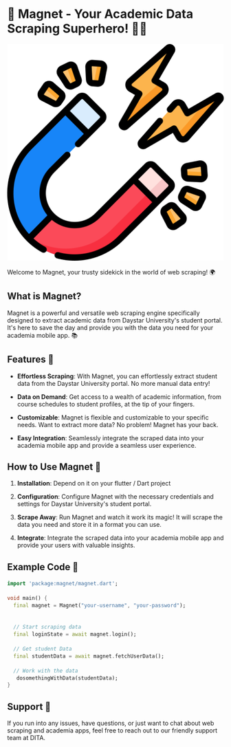 # 🧲 Magnet - Your Academic Data Scraping Superhero! 🦸‍♂️

![Magnet Logo](assets/logo.png)

Welcome to Magnet, your trusty sidekick in the world of web scraping! 🌍

## What is Magnet?

Magnet is a powerful and versatile web scraping engine specifically designed to extract academic data from Daystar University's student portal. It's here to save the day and provide you with the data you need for your academia mobile app. 📚

## Features 🚀

- **Effortless Scraping**: With Magnet, you can effortlessly extract student data from the Daystar University portal. No more manual data entry!

- **Data on Demand**: Get access to a wealth of academic information, from course schedules to student profiles, at the tip of your fingers.

- **Customizable**: Magnet is flexible and customizable to your specific needs. Want to extract more data? No problem! Magnet has your back.

- **Easy Integration**: Seamlessly integrate the scraped data into your academia mobile app and provide a seamless user experience.

## How to Use Magnet 🧲

1. **Installation**: Depend on it on your flutter / Dart project

2. **Configuration**: Configure Magnet with the necessary credentials and settings for Daystar University's student portal.

3. **Scrape Away**: Run Magnet and watch it work its magic! It will scrape the data you need and store it in a format you can use.

4. **Integrate**: Integrate the scraped data into your academia mobile app and provide your users with valuable insights.

## Example Code 📝

```dart
import 'package:magnet/magnet.dart';

void main() {
  final magnet = Magnet("your-username", "your-password");


  // Start scraping data
  final loginState = await magnet.login();

  // Get student Data
  final studentData = await magnet.fetchUserData();

  // Work with the data
   dosomethingWithData(studentData);
}
```

## Support 💪

If you run into any issues, have questions, or just want to chat about web scraping and academia apps, feel free to reach out to our friendly support team at DITA.
